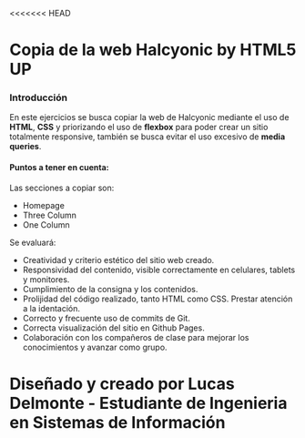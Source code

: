 <<<<<<< HEAD
# Copia de la web Halcyonic by HTML5 UP
### **Introducción**

En este ejercicios se busca copiar la web de Halcyonic mediante el uso de **HTML**, **CSS** y priorizando el uso de **flexbox**
para poder crear un sitio totalmente responsive, también se busca evitar el uso excesivo de **media queries**.

#### Puntos a tener en cuenta:

Las secciones a copiar son:
* Homepage
* Three Column
* One Column

Se evaluará:
* Creatividad y criterio estético del sitio web creado.
* Responsividad del contenido, visible correctamente en celulares, tablets y monitores.
* Cumplimiento de la consigna y los contenidos.
* Prolijidad del código realizado, tanto HTML como CSS. Prestar atención a la identación.
* Correcto y frecuente uso de commits de Git.
* Correcta visualización del sitio en Github Pages.
* Colaboración con los compañeros de clase para mejorar los conocimientos y avanzar como grupo.

Diseñado y creado por Lucas Delmonte - Estudiante de Ingenieria en Sistemas de Información
=======
